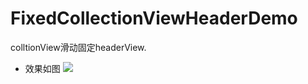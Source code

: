 # FixedCollectionViewHeaderDemo
colltionView滑动固定headerView.
- 效果如图
![](http://thyrsi.com/t6/395/1540452708x1822611359.gif)
